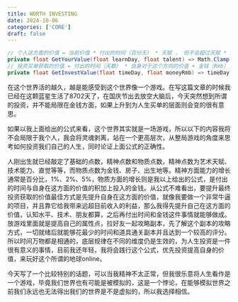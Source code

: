 ```yaml
---
title: WORTH INVESTING
date: 2024-10-06
categories: ['CORE']
draft: false
---
```


```C#
// 个人这方面的价值 = 当前价值 * 付出的时间（百分天） * 天赋 ， 但不会超过天赋 * 10000，也就是上限
private float GetYourValue(float learnDay, float talent) => Math.Clamp(curValue * (1 + learnDay / 100) * talent,talent,talent * 10000);
// 投资买单获取的价值 = 付出的时间（天数） * 自身对于这个方向的价值 + 金钱（Rmb）
private float GetInvestValue(float timeDay, float moneyRmb) => timeDay * GetYourValue(learnDay,talent) + moneyRmb;
```

​	在这个世界活的越久，越是能感受到这个世界像一个游戏。在写这篇文章的时候我已经在这颗蓝星生活了8702天了，在国庆节出去放空大脑后，今天突然想到所谓的投资，并不能局限在金钱方面，如果上升到为人生买单的层面则会变的很有意思。

​	如果以我上面给出的公式来看，这个世界其实就是一场游戏，所以以下的内容我将不会局限于我个人，我会将灵魂剥离，站在一个更高层次，从整局游戏的角度来思考如何投资我们自己的人生，同时论证上面公式的正确性。

​	人刚出生就已经敲定了基础的点数，精神点数和物质点数，精神点数为艺术天赋、技术能力、直觉等等，而物质点数为金钱、房子、出生地等。精神方面能力的增长通常是百分比，1%、2%、5%，物质方面的增长则是我以上给出的公式，是付出的时间与自身在这方面的价值的积加上投入的金钱。从公式不难看出，要提升最终投资获取的价值最佳方式是先提升自身在这方面的价值，就像我要做一个非常牛逼的项目，并且靠它给我带来远超目前收入的利益，那么我得先提升自己在这方面的价值，认知水平、技术、朋友都算，之后再付出时间和金钱这件事情就能够做成。放游戏里面就是提高自己的属性点，拉好友一起攻略副本，先了解这个副本的攻略方式，一切就绪后就能够花最少的时间和道具通关副本并且达到一个较高的评分。所以时间万物都是相通的，底层规律在不同的维度仍是生效的，为人生投资是一件很有意义的事情，目前我还年轻，我将会践行这个公式，优先投资提高自身的价值，来玩好这个所谓的地球online。

​	今天写了一个比较特别的话题，可以当我精神不太正常，但我很乐意将人生看作是一个游戏，毕竟我们世界也有可能是被模拟的，这是一个悖论，在能够模拟世界之前我们永远也无法得出我们的世界是不是虚拟的，所以我选择相信。
